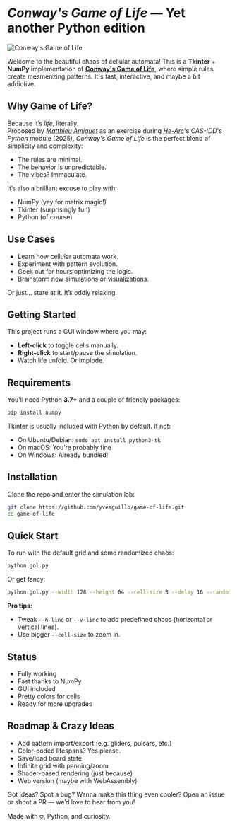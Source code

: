 # *Conway's Game of Life* — Yet another Python edition

![Conway's Game of Life](images/gol.avif)

Welcome to the beautiful chaos of cellular automata! This is a **Tkinter** + **NumPy** implementation of [**Conway's Game of Life**](https://en.wikipedia.org/wiki/Conway%27s_Game_of_Life), where simple rules create mesmerizing patterns. It's fast, interactive, and maybe a bit addictive.

## Why Game of Life?

Because it’s *life*, literally.  
Proposed by [*Matthieu Amiguet*](https://matthieuamiguet.ch/) as an exercise during [*He-Arc*](https://www.he-arc.ch/en/)'s *CAS-IDD*'s *Python* module (2025), *Conway's Game of Life* is the perfect blend of simplicity and complexity:
- The rules are minimal.
- The behavior is unpredictable.
- The vibes? Immaculate.

It’s also a brilliant excuse to play with:
- NumPy (yay for matrix magic!)
- Tkinter (surprisingly fun)
- Python (of course)

## Use Cases

- Learn how cellular automata work.
- Experiment with pattern evolution.
- Geek out for hours optimizing the logic.
- Brainstorm new simulations or visualizations.

Or just… stare at it. It’s oddly relaxing.

## Getting Started

This project runs a GUI window where you may:
- **Left-click** to toggle cells manually.
- **Right-click** to start/pause the simulation.
- Watch life unfold. Or implode.

## Requirements

You'll need Python **3.7+** and a couple of friendly packages:

```bash
pip install numpy
````

Tkinter is usually included with Python by default. If not:

- On Ubuntu/Debian: `sudo apt install python3-tk`
- On macOS: You’re probably fine
- On Windows: Already bundled!

## Installation

Clone the repo and enter the simulation lab:

```bash
git clone https://github.com/yvesguillo/game-of-life.git
cd game-of-life
```

## Quick Start

To run with the default grid and some randomized chaos:

```bash
python gol.py
```

Or get fancy:

```bash
python gol.py --width 128 --height 64 --cell-size 8 --delay 16 --random-cell 128
```

**Pro tips:**

- Tweak `--h-line` or `--v-line` to add predefined chaos (horizontal or vertical lines).
- Use bigger `--cell-size` to zoom in.

## Status

- Fully working
- Fast thanks to NumPy
- GUI included
- Pretty colors for cells
- Ready for more upgrades

## Roadmap & Crazy Ideas

- Add pattern import/export (e.g. gliders, pulsars, etc.)
- Color-coded lifespans? Yes please.
- Save/load board state
- Infinite grid with panning/zoom
- Shader-based rendering (just because)
- Web version (maybe with WebAssembly)

Got ideas? Spot a bug? Wanna make this thing even cooler? Open an issue or shoot a PR — we’d love to hear from you!

Made with 𖹭, Python, and curiosity.

